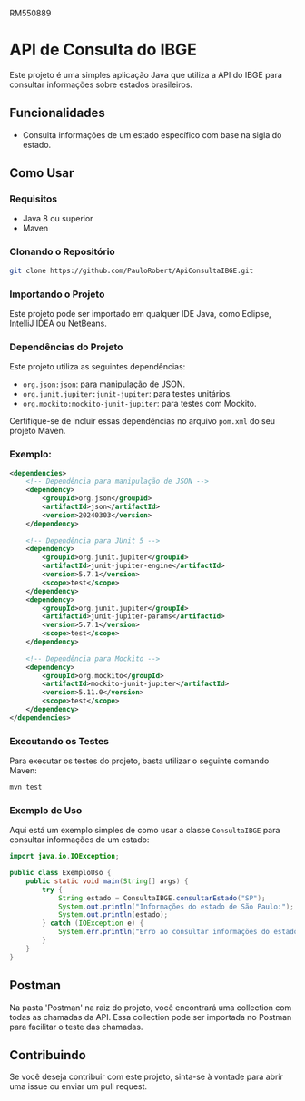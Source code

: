 RM550889
# API de Consulta do IBGE

Este projeto é uma simples aplicação Java que utiliza a API do IBGE para consultar informações sobre estados brasileiros.

## Funcionalidades

- Consulta informações de um estado específico com base na sigla do estado.

## Como Usar

### Requisitos

- Java 8 ou superior
- Maven

### Clonando o Repositório

```bash
git clone https://github.com/PauloRobert/ApiConsultaIBGE.git
```

### Importando o Projeto

Este projeto pode ser importado em qualquer IDE Java, como Eclipse, IntelliJ IDEA ou NetBeans.

### Dependências do Projeto

Este projeto utiliza as seguintes dependências:

- `org.json:json`: para manipulação de JSON.
- `org.junit.jupiter:junit-jupiter`: para testes unitários.
- `org.mockito:mockito-junit-jupiter`: para testes com Mockito.

Certifique-se de incluir essas dependências no arquivo `pom.xml` do seu projeto Maven.

### Exemplo:

```xml
<dependencies>
    <!-- Dependência para manipulação de JSON -->
    <dependency>
        <groupId>org.json</groupId>
        <artifactId>json</artifactId>
        <version>20240303</version>
    </dependency>
    
    <!-- Dependência para JUnit 5 -->
    <dependency>
        <groupId>org.junit.jupiter</groupId>
        <artifactId>junit-jupiter-engine</artifactId>
        <version>5.7.1</version>
        <scope>test</scope>
    </dependency>
    <dependency>
        <groupId>org.junit.jupiter</groupId>
        <artifactId>junit-jupiter-params</artifactId>
        <version>5.7.1</version>
        <scope>test</scope>
    </dependency>
    
    <!-- Dependência para Mockito -->
    <dependency>
        <groupId>org.mockito</groupId>
        <artifactId>mockito-junit-jupiter</artifactId>
        <version>5.11.0</version>
        <scope>test</scope>
    </dependency>
</dependencies>
```

### Executando os Testes

Para executar os testes do projeto, basta utilizar o seguinte comando Maven:

```bash
mvn test
```

### Exemplo de Uso

Aqui está um exemplo simples de como usar a classe `ConsultaIBGE` para consultar informações de um estado:

```java
import java.io.IOException;

public class ExemploUso {
    public static void main(String[] args) {
        try {
            String estado = ConsultaIBGE.consultarEstado("SP");
            System.out.println("Informações do estado de São Paulo:");
            System.out.println(estado);
        } catch (IOException e) {
            System.err.println("Erro ao consultar informações do estado: " + e.getMessage());
        }
    }
}
```

## Postman

Na pasta 'Postman' na raiz do projeto, você encontrará uma collection com todas as chamadas da API. Essa collection pode ser importada no Postman para facilitar o teste das chamadas.

## Contribuindo

Se você deseja contribuir com este projeto, sinta-se à vontade para abrir uma issue ou enviar um pull request.
